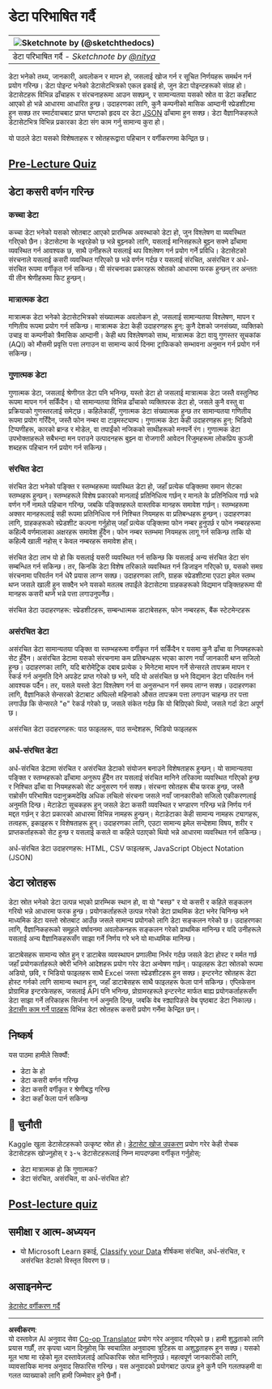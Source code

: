 <!--
CO_OP_TRANSLATOR_METADATA:
{
  "original_hash": "12339119c0165da569a93ddba05f9339",
  "translation_date": "2025-09-06T07:54:12+00:00",
  "source_file": "1-Introduction/03-defining-data/README.md",
  "language_code": "ne"
}
-->
# डेटा परिभाषित गर्दै

|![ Sketchnote by [(@sketchthedocs)](https://sketchthedocs.dev) ](../../sketchnotes/03-DefiningData.png)|
|:---:|
|डेटा परिभाषित गर्दै - _Sketchnote by [@nitya](https://twitter.com/nitya)_ |

डेटा भनेको तथ्य, जानकारी, अवलोकन र मापन हो, जसलाई खोज गर्न र सूचित निर्णयहरू समर्थन गर्न प्रयोग गरिन्छ। डेटा पोइन्ट भनेको डेटासेटभित्रको एकल इकाई हो, जुन डेटा पोइन्टहरूको संग्रह हो। डेटासेटहरू विभिन्न ढाँचाहरू र संरचनाहरूमा आउन सक्छन्, र सामान्यतया यसको स्रोत वा डेटा कहाँबाट आएको हो भन्ने आधारमा आधारित हुन्छ। उदाहरणका लागि, कुनै कम्पनीको मासिक आम्दानी स्प्रेडशीटमा हुन सक्छ तर स्मार्टवाचबाट प्राप्त घण्टाको हृदय दर डेटा [JSON](https://stackoverflow.com/a/383699) ढाँचामा हुन सक्छ। डेटा वैज्ञानिकहरूले डेटासेटभित्र विभिन्न प्रकारका डेटा संग काम गर्नु सामान्य कुरा हो।

यो पाठले डेटा यसको विशेषताहरू र स्रोतहरूद्वारा पहिचान र वर्गीकरणमा केन्द्रित छ।

## [Pre-Lecture Quiz](https://ff-quizzes.netlify.app/en/ds/quiz/4)

## डेटा कसरी वर्णन गरिन्छ

### कच्चा डेटा
कच्चा डेटा भनेको यसको स्रोतबाट आएको प्रारम्भिक अवस्थाको डेटा हो, जुन विश्लेषण वा व्यवस्थित गरिएको छैन। डेटासेटमा के भइरहेको छ भन्ने बुझ्नको लागि, यसलाई मानिसहरूले बुझ्न सक्ने ढाँचामा व्यवस्थित गर्न आवश्यक छ, साथै उनीहरूले यसलाई थप विश्लेषण गर्न प्रयोग गर्ने प्रविधि। डेटासेटको संरचनाले यसलाई कसरी व्यवस्थित गरिएको छ भन्ने वर्णन गर्दछ र यसलाई संरचित, असंरचित र अर्ध-संरचित रूपमा वर्गीकृत गर्न सकिन्छ। यी संरचनाका प्रकारहरू स्रोतको आधारमा फरक हुन्छन् तर अन्ततः यी तीन श्रेणीहरूमा फिट हुन्छन्।

### मात्रात्मक डेटा
मात्रात्मक डेटा भनेको डेटासेटभित्रको संख्यात्मक अवलोकन हो, जसलाई सामान्यतया विश्लेषण, मापन र गणितीय रूपमा प्रयोग गर्न सकिन्छ। मात्रात्मक डेटा केही उदाहरणहरू हुन्: कुनै देशको जनसंख्या, व्यक्तिको उचाइ वा कम्पनीको त्रैमासिक आम्दानी। केही थप विश्लेषणको साथ, मात्रात्मक डेटा वायु गुणस्तर सूचकांक (AQI) को मौसमी प्रवृत्ति पत्ता लगाउन वा सामान्य कार्य दिनमा ट्राफिकको सम्भावना अनुमान गर्न प्रयोग गर्न सकिन्छ।

### गुणात्मक डेटा
गुणात्मक डेटा, जसलाई श्रेणीगत डेटा पनि भनिन्छ, यस्तो डेटा हो जसलाई मात्रात्मक डेटा जस्तै वस्तुनिष्ठ रूपमा मापन गर्न सकिँदैन। यो सामान्यतया विभिन्न ढाँचाको व्यक्तिपरक डेटा हो, जसले कुनै वस्तु वा प्रक्रियाको गुणस्तरलाई समेट्छ। कहिलेकाहीं, गुणात्मक डेटा संख्यात्मक हुन्छ तर सामान्यतया गणितीय रूपमा प्रयोग गरिँदैन, जस्तै फोन नम्बर वा टाइमस्ट्याम्प। गुणात्मक डेटा केही उदाहरणहरू हुन्: भिडियो टिप्पणीहरू, कारको ब्रान्ड र मोडेल, वा तपाईंको नजिकको साथीहरूको मनपर्ने रंग। गुणात्मक डेटा उपभोक्ताहरूले सबैभन्दा मन पराउने उत्पादनहरू बुझ्न वा रोजगारी आवेदन रिजुमहरूमा लोकप्रिय कुञ्जी शब्दहरू पहिचान गर्न प्रयोग गर्न सकिन्छ।

### संरचित डेटा
संरचित डेटा भनेको पङ्क्ति र स्तम्भहरूमा व्यवस्थित डेटा हो, जहाँ प्रत्येक पङ्क्तिमा समान सेटका स्तम्भहरू हुन्छन्। स्तम्भहरूले विशेष प्रकारको मानलाई प्रतिनिधित्व गर्छन् र मानले के प्रतिनिधित्व गर्छ भन्ने वर्णन गर्ने नामले पहिचान गरिन्छ, जबकि पङ्क्तिहरूले वास्तविक मानहरू समावेश गर्छन्। स्तम्भहरूमा अक्सर मानहरूलाई सही रूपमा प्रतिनिधित्व गर्न निश्चित नियमहरू वा प्रतिबन्धहरू हुन्छन्। उदाहरणका लागि, ग्राहकहरूको स्प्रेडशीट कल्पना गर्नुहोस् जहाँ प्रत्येक पङ्क्तिमा फोन नम्बर हुनुपर्छ र फोन नम्बरहरूमा कहिल्यै वर्णमालाका अक्षरहरू समावेश हुँदैन। फोन नम्बर स्तम्भमा नियमहरू लागू गर्न सकिन्छ ताकि यो कहिल्यै खाली नहोस् र केवल नम्बरहरू समावेश होस्।

संरचित डेटा लाभ यो हो कि यसलाई यसरी व्यवस्थित गर्न सकिन्छ कि यसलाई अन्य संरचित डेटा संग सम्बन्धित गर्न सकिन्छ। तर, किनकि डेटा विशेष तरिकाले व्यवस्थित गर्न डिजाइन गरिएको छ, यसको समग्र संरचनामा परिवर्तन गर्न धेरै प्रयास लाग्न सक्छ। उदाहरणका लागि, ग्राहक स्प्रेडशीटमा एउटा इमेल स्तम्भ थप्न जसले खाली हुन सक्दैन भने यसको मतलब तपाईंले डेटासेटमा ग्राहकहरूको विद्यमान पङ्क्तिहरूमा यी मानहरू कसरी थप्ने भन्ने पत्ता लगाउनुपर्नेछ।

संरचित डेटा उदाहरणहरू: स्प्रेडशीटहरू, सम्बन्धात्मक डाटाबेसहरू, फोन नम्बरहरू, बैंक स्टेटमेन्टहरू

### असंरचित डेटा
असंरचित डेटा सामान्यतया पङ्क्ति वा स्तम्भहरूमा वर्गीकृत गर्न सकिँदैन र यसमा कुनै ढाँचा वा नियमहरूको सेट हुँदैन। असंरचित डेटामा यसको संरचनामा कम प्रतिबन्धहरू भएका कारण नयाँ जानकारी थप्न सजिलो हुन्छ। उदाहरणका लागि, यदि बारोमेट्रिक दबाब प्रत्येक २ मिनेटमा मापन गर्ने सेन्सरले तापक्रम मापन र रेकर्ड गर्न अनुमति दिने अपडेट प्राप्त गरेको छ भने, यदि यो असंरचित छ भने विद्यमान डेटा परिवर्तन गर्न आवश्यक पर्दैन। तर, यसले यस्तो डेटा विश्लेषण गर्न वा अनुसन्धान गर्न समय लाग्न सक्छ। उदाहरणका लागि, वैज्ञानिकले सेन्सरको डेटाबाट अघिल्लो महिनाको औसत तापक्रम पत्ता लगाउन चाहन्छ तर पत्ता लगाउँछ कि सेन्सरले "e" रेकर्ड गरेको छ, जसले संकेत गर्दछ कि यो बिग्रिएको थियो, जसले गर्दा डेटा अपूर्ण छ।

असंरचित डेटा उदाहरणहरू: पाठ फाइलहरू, पाठ सन्देशहरू, भिडियो फाइलहरू

### अर्ध-संरचित डेटा
अर्ध-संरचित डेटामा संरचित र असंरचित डेटाको संयोजन बनाउने विशेषताहरू हुन्छन्। यो सामान्यतया पङ्क्ति र स्तम्भहरूको ढाँचामा अनुरूप हुँदैन तर यसलाई संरचित मानिने तरिकामा व्यवस्थित गरिएको हुन्छ र निश्चित ढाँचा वा नियमहरूको सेट अनुसरण गर्न सक्छ। संरचना स्रोतहरू बीच फरक हुन्छ, जस्तै राम्रोसँग परिभाषित पदानुक्रमदेखि अधिक लचिलो संरचना जसले नयाँ जानकारीको सजिलो एकीकरणलाई अनुमति दिन्छ। मेटाडेटा सूचकहरू हुन् जसले डेटा कसरी व्यवस्थित र भण्डारण गरिन्छ भन्ने निर्णय गर्न मद्दत गर्छन् र डेटा प्रकारको आधारमा विभिन्न नामहरू हुन्छन्। मेटाडेटाका केही सामान्य नामहरू ट्यागहरू, तत्वहरू, इकाइहरू र विशेषताहरू हुन्। उदाहरणका लागि, एउटा सामान्य इमेल सन्देशमा विषय, शरीर र प्राप्तकर्ताहरूको सेट हुन्छ र यसलाई कसले वा कहिले पठाएको थियो भन्ने आधारमा व्यवस्थित गर्न सकिन्छ।

अर्ध-संरचित डेटा उदाहरणहरू: HTML, CSV फाइलहरू, JavaScript Object Notation (JSON)

## डेटा स्रोतहरू

डेटा स्रोत भनेको डेटा उत्पन्न भएको प्रारम्भिक स्थान हो, वा यो "बस्छ" र यो कसरी र कहिले सङ्कलन गरियो भन्ने आधारमा फरक हुन्छ। प्रयोगकर्ताहरूले उत्पन्न गरेको डेटा प्राथमिक डेटा भनेर चिनिन्छ भने माध्यमिक डेटा यस्तो स्रोतबाट आउँछ जसले सामान्य प्रयोगको लागि डेटा सङ्कलन गरेको छ। उदाहरणका लागि, वैज्ञानिकहरूको समूहले वर्षावनमा अवलोकनहरू सङ्कलन गरेको प्राथमिक मानिन्छ र यदि उनीहरूले यसलाई अन्य वैज्ञानिकहरूसँग साझा गर्ने निर्णय गरे भने यो माध्यमिक मानिन्छ।

डाटाबेसहरू सामान्य स्रोत हुन् र डाटाबेस व्यवस्थापन प्रणालीमा निर्भर गर्दछ जसले डेटा होस्ट र मर्मत गर्छ जहाँ प्रयोगकर्ताहरूले क्वेरी भनिने आदेशहरू प्रयोग गरेर डेटा अन्वेषण गर्छन्। फाइलहरू डेटा स्रोतको रूपमा अडियो, छवि, र भिडियो फाइलहरू साथै Excel जस्ता स्प्रेडशीटहरू हुन सक्छ। इन्टरनेट स्रोतहरू डेटा होस्ट गर्नको लागि सामान्य स्थान हुन्, जहाँ डाटाबेसहरू साथै फाइलहरू फेला पार्न सकिन्छ। एप्लिकेसन प्रोग्रामिङ इन्टरफेसहरू, जसलाई API पनि भनिन्छ, प्रोग्रामरहरूले इन्टरनेट मार्फत बाह्य प्रयोगकर्ताहरूसँग डेटा साझा गर्ने तरिकाहरू सिर्जना गर्न अनुमति दिन्छ, जबकि वेब स्क्र्यापिङले वेब पृष्ठबाट डेटा निकाल्छ। [डेटासँग काम गर्ने पाठहरू](../../../../../../../../../2-Working-With-Data) विभिन्न डेटा स्रोतहरू कसरी प्रयोग गर्नेमा केन्द्रित छन्।

## निष्कर्ष

यस पाठमा हामीले सिक्यौं:

- डेटा के हो
- डेटा कसरी वर्णन गरिन्छ
- डेटा कसरी वर्गीकृत र श्रेणीबद्ध गरिन्छ
- डेटा कहाँ फेला पार्न सकिन्छ

## 🚀 चुनौती

Kaggle खुला डेटासेटहरूको उत्कृष्ट स्रोत हो। [डेटासेट खोज उपकरण](https://www.kaggle.com/datasets) प्रयोग गरेर केही रोचक डेटासेटहरू खोज्नुहोस् र ३-५ डेटासेटहरूलाई निम्न मापदण्डमा वर्गीकृत गर्नुहोस्:

- डेटा मात्रात्मक हो कि गुणात्मक?
- डेटा संरचित, असंरचित, वा अर्ध-संरचित हो?

## [Post-lecture quiz](https://ff-quizzes.netlify.app/en/ds/quiz/5)

## समीक्षा र आत्म-अध्ययन

- यो Microsoft Learn इकाई, [Classify your Data](https://docs.microsoft.com/en-us/learn/modules/choose-storage-approach-in-azure/2-classify-data) शीर्षकमा संरचित, अर्ध-संरचित, र असंरचित डेटाको विस्तृत विवरण छ।

## असाइनमेन्ट

[डेटासेट वर्गीकरण गर्दै](assignment.md)

---

**अस्वीकरण**:  
यो दस्तावेज़ AI अनुवाद सेवा [Co-op Translator](https://github.com/Azure/co-op-translator) प्रयोग गरेर अनुवाद गरिएको छ। हामी शुद्धताको लागि प्रयास गर्छौं, तर कृपया ध्यान दिनुहोस् कि स्वचालित अनुवादमा त्रुटिहरू वा अशुद्धताहरू हुन सक्छ। यसको मूल भाषा मा रहेको मूल दस्तावेज़लाई आधिकारिक स्रोत मानिनुपर्छ। महत्वपूर्ण जानकारीको लागि, व्यावसायिक मानव अनुवाद सिफारिस गरिन्छ। यस अनुवादको प्रयोगबाट उत्पन्न हुने कुनै पनि गलतफहमी वा गलत व्याख्याको लागि हामी जिम्मेवार हुने छैनौं।